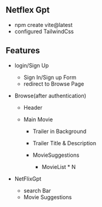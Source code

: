 ## Netflex Gpt

- npm create vite@latest
- configured TailwindCss

## Features
- login/Sign Up
    - Sign In/Sign up Form
    - redirect to Browse Page
- Browse(after authentication)
    - Header

    - Main Movie
        - Trailer in Background 
        - Trailer Title & Description

        - MovieSuggestions
            - MovieList * N 

- NetFlixGpt
    - search Bar
    - Movie Suggestions
